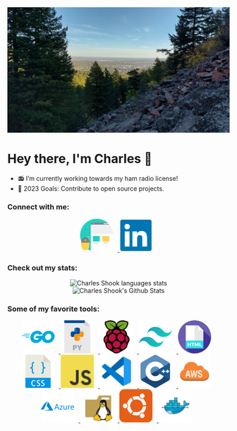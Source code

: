<img alt="Mountains" src="./assets/images/banner.jpeg"/>

# Hey there, I'm Charles 👋
- 📻 I’m currently working towards my ham radio license!
- 🥅 2023 Goals: Contribute to open source projects.

### Connect with me:

<div align="center">
    <a href="https://charlesshook.com" target="_blank" rel="noreferrer">
        <img  alt="Charles Shook personal website" height="75px" style="padding-right:10px;" src="./assets/icons/website.svg"/>
    </a>
    <a href="https://linkedin.com/in/charlesshook" target="_blank" rel="noreferrer">
        <img  alt="Charles Shook Linkedin" height="75px" style="padding-right:10px;" src="./assets/icons/linkedin.svg"/>
    </a>
</div>

### Check out my stats:

<div align="center">
    <img alt="Charles Shook languages stats" src="https://github-readme-stats.vercel.app/api/top-langs/?username=charlesshook&layout=compact&theme=prussian&hide_border=true&custom_title=My Top Languages" /> 
    <br>
    <img alt="Charles Shook's Github Stats" src="https://github-readme-stats.vercel.app/api?username=charlesshook&show_icons=true&hide_border=true&count_private=true&theme=prussian&custom_title=My Github Stats" />
</div>

### Some of my favorite tools:
<div align="center">
    <a href="https://go.dev/" target="_blank" rel="noreferrer">
        <img  alt="Golang Icon" height="75px" style="padding-right:10px;" src="./assets/icons/golang.svg"/>
    </a>
    <a href="https://www.python.org/" target="_blank" rel="noreferrer">
        <img  alt="Python Icon" height="75px" style="padding-right:10px;" src="./assets/icons/python.svg"/>
    </a>
    <a href="https://www.raspberrypi.com/" target="_blank" rel="noreferrer">
        <img  alt="Raspberry Pi Icon" height="75px" style="padding-right:10px;" src="./assets/icons/raspberry_pi.svg"/>
    </a>
    <a href="https://tailwindcss.com/" target="_blank" rel="noreferrer">
        <img  alt="TailwindCSS Icon" height="75px" style="padding-right:10px;" src="./assets/icons/tailwindcss.svg"/>
    </a>
    <a href="https://developer.mozilla.org/en-US/docs/Web/HTML" target="_blank" rel="noreferrer">
        <img  alt="HTML Icon" height="75px" style="padding-right:10px;" src="./assets/icons/html.svg"/>
    </a>
    <a href="https://developer.mozilla.org/en-US/docs/Learn/CSS/First_steps/What_is_CSS" target="_blank" rel="noreferrer">
        <img  alt="CSS Icon" height="75px" style="padding-right:10px;" src="./assets/icons/CSS.svg"/>
    </a>
    <a href="https://developer.mozilla.org/en-US/docs/Learn/JavaScript/First_steps/What_is_JavaScript" target="_blank" rel="noreferrer">
        <img  alt="Javascript Icon" height="75px" style="padding-right:10px;" src="./assets/icons/javascript.svg"/>
    </a>
    <a href="https://code.visualstudio.com/" target="_blank" rel="noreferrer">
        <img  alt="VS Code Icon" height="75px" style="padding-right:10px;" src="./assets/icons/vscode.svg"/>
    </a>
        <a href="https://en.wikipedia.org/wiki/C%2B%2B" target="_blank" rel="noreferrer">
        <img  alt="C++ Icon" height="75px" style="padding-right:10px;" src="./assets/icons/c++.svg"/>
    </a>
        </a>
        <a href="https://aws.amazon.com/" target="_blank" rel="noreferrer">
        <img  alt="AWS Icon" height="75px" style="padding-right:10px;" src="./assets/icons/aws.svg"/>
    </a>
        </a>
        <a href="https://azure.microsoft.com/en-us/" target="_blank" rel="noreferrer">
        <img  alt="Azure Icon" height="75px" style="padding-right:10px;" src="./assets/icons/azure.svg"/>
    </a>
        </a>
        <a href="https://en.wikipedia.org/wiki/Linux" target="_blank" rel="noreferrer">
        <img  alt="Linux Icon" height="75px" style="padding-right:10px;" src="./assets/icons/linux.svg"/>
    </a>
        </a>
        <a href="https://ubuntu.com/" target="_blank" rel="noreferrer">
        <img  alt="Ubuntu Icon" height="75px" style="padding-right:10px;" src="./assets/icons/ubuntu.svg"/>
    </a>
        </a>
        <a href="https://www.docker.com/" target="_blank" rel="noreferrer">
        <img  alt="Docker Icon" height="75px" style="padding-right:10px;" src="./assets/icons/docker.svg"/>
    </a>
</div>